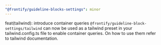 ```yaml
---
"@frontify/guideline-blocks-settings": minor
---
```


feat(tailwind): introduce container queries
`@frontify/guideline-block-settings/tailwind` can now be used as a tailwind preset in your tailwind.config.ts file to enable container queries. On how to use them refer to tailwind documentation.
